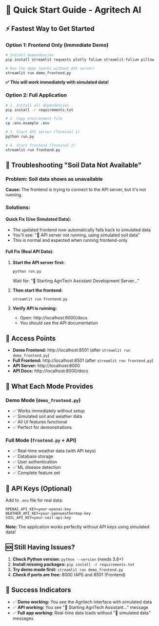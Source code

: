 # 🚀 Quick Start Guide - Agritech AI

## ⚡ Fastest Way to Get Started

### Option 1: Frontend Only (Immediate Demo)
```bash
# Install dependencies
pip install streamlit requests plotly folium streamlit-folium pillow

# Run the demo (works without API server)
streamlit run demo_frontend.py
```
**✅ This will work immediately with simulated data!**

### Option 2: Full Application
```bash
# 1. Install all dependencies
pip install -r requirements.txt

# 2. Copy environment file
cp .env.example .env

# 3. Start API server (Terminal 1)
python run.py

# 4. Start frontend (Terminal 2) 
streamlit run frontend.py
```

## 🔧 Troubleshooting "Soil Data Not Available"

### Problem: Soil data shows as unavailable
**Cause:** The frontend is trying to connect to the API server, but it's not running.

### Solutions:

#### Quick Fix (Use Simulated Data):
- The updated frontend now automatically falls back to simulated data
- You'll see: "🔄 API server not running, using simulated soil data"
- This is normal and expected when running frontend-only

#### Full Fix (Real API Data):
1. **Start the API server first:**
   ```bash
   python run.py
   ```
   Wait for: "🌱 Starting AgriTech Assistant Development Server..."

2. **Then start the frontend:**
   ```bash
   streamlit run frontend.py
   ```

3. **Verify API is running:**
   - Open: http://localhost:8000/docs
   - You should see the API documentation

## 📱 Access Points

- **Demo Frontend:** http://localhost:8501 (after `streamlit run demo_frontend.py`)
- **Full Frontend:** http://localhost:8501 (after `streamlit run frontend.py`) 
- **API Server:** http://localhost:8000
- **API Docs:** http://localhost:8000/docs

## 🎯 What Each Mode Provides

### Demo Mode (`demo_frontend.py`)
- ✅ Works immediately without setup
- ✅ Simulated soil and weather data
- ✅ All UI features functional
- ✅ Perfect for demonstrations

### Full Mode (`frontend.py` + API)
- ✅ Real-time weather data (with API keys)
- ✅ Database storage
- ✅ User authentication
- ✅ ML disease detection
- ✅ Complete feature set

## 🔑 API Keys (Optional)

Add to `.env` file for real data:
```env
OPENAI_API_KEY=your-openai-key
WEATHER_API_KEY=your-openweathermap-key
SOIL_API_KEY=your-soil-api-key
```

**Note:** The application works perfectly without API keys using simulated data!

## 🆘 Still Having Issues?

1. **Check Python version:** `python --version` (needs 3.8+)
2. **Install missing packages:** `pip install -r requirements.txt`
3. **Try demo mode first:** `streamlit run demo_frontend.py`
4. **Check if ports are free:** 8000 (API) and 8501 (Frontend)

## 🎉 Success Indicators

- ✅ **Demo working:** You see the Agritech interface with simulated data
- ✅ **API working:** You see "🌱 Starting AgriTech Assistant..." message
- ✅ **Full app working:** Real-time data loads without "🔄 simulated data" messages